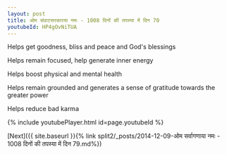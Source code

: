 ```yaml
---
layout: post
title: ओम संवाटसरकारया नमः - 1008 दिनों की तपस्या में दिन 70
youtubeId: HP4gOvNiTUA
---
```

 
 
Helps get goodness, bliss and peace and God's blessings
 
Helps remain focused, help generate inner energy 
 
Helps boost physical and mental health 
 
Helps remain grounded and generates a sense of gratitude towards the greater power 
 
Helps reduce bad karma
 
 
 
 


{% include youtubePlayer.html id=page.youtubeId %}
 
[Next]({{ site.baseurl }}{% link  split2/_posts/2014-12-09-ओम सर्वागणाया नमः - 1008 दिनों की तपस्या में दिन 79.md%})
 
